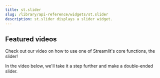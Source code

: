 ```yaml
---
title: st.slider
slug: /library/api-reference/widgets/st.slider
description: st.slider displays a slider widget.
---
```


<Autofunction function="streamlit.slider" />

## Featured videos

Check out our video on how to use one of Streamlit's core functions, the slider!
<YouTube videoId="tzAdd-MuWPw" />

In the video below, we'll take it a step further and make a double-ended slider.
<YouTube videoId="sCvdt79asrE" />
